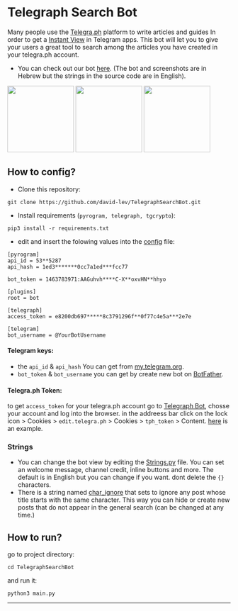 # Telegraph Search Bot

Many people use the [Telegra.ph](https://telegra.ph/) platform to write articles and guides In order to get a [Instant View](https://instantview.telegram.org/) in Telegram apps.
This bot will let you to give your users a great tool to search among the articles you have created in your telegra.ph account.

- You can check out our bot [here](https://t.me/AndrotipsSearchBot). (The bot and screenshots are in Hebrew but the strings in the source code are in English).

<p float="left">
  <img src="https://telegra.ph/file/c5952e221a000d80ed0cc.png" width="150" />
  <img src="https://telegra.ph/file/2efb80a844b5bfb11ad3f.png" width="150" />
  <img src="https://telegra.ph/file/cdfb87817603a0362ea33.png" width="150" />
</p>

## How to config?

- Clone this repository:

```
git clone https://github.com/david-lev/TelegraphSearchBot.git
```
- Install requirements (``pyrogram, telegraph, tgcrypto``):
```
pip3 install -r requirements.txt
```
- edit and insert the folowing values into the [config](/bot/config.ini) file:
```
[pyrogram]
api_id = 53**5287
api_hash = 1ed3*******0cc7a1ed***fcc77

bot_token = 1463783971:AAGuhvh****C-X**oxvHN**hhyo

[plugins]
root = bot

[telegraph]
access_token = e8200db697*****8c3791296f**0f77c4e5a***2e7e

[telegram]
bot_username = @YourBotUsername
```
#### Telegram keys:
- the ``api_id`` & ``api_hash`` You can get from [my.telegram.org](https://my.telegram.org).
- ``bot_token`` & ``bot_username`` you can get by create new bot on [BotFather](https://t.me/BotFather).
#### Telegra.ph Token:
to get ``access_token`` for your telegra.ph account go to [Telegraph Bot](https://t.me/telegraph), chosse your account and log into the browser.
in the addreess bar click on the lock icon > Cookies > ``edit.telegra.ph`` > Cookies > ``tph_token`` > Content. [here](https://telegra.ph/file/18ded40043d1f7a6a5a80.png) is an example.

### Strings
- You can change the bot view by editing the [Strings.py](bot/string.py) file. You can set an welcome message, channel credit, inline buttons and more. The default is in English but you can change if you want. dont delete the ``{}`` characters.
- There is a string named [char_ignore](https://github.com/david-lev/TelegraphSearchBot/blob/c6b803000f1b938c336064bd22ae0473ffe35075/bot/strings.py#L13) that sets to ignore any post whose title starts with the same character. This way you can hide or create new posts that do not appear in the general search (can be changed at any time.)

## How to run?
go to project directory:
```
cd TelegraphSearchBot
```
and run it:
```
python3 main.py
```
---
![]()
